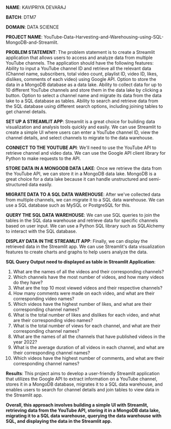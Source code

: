 **NAME**: KAVIPRIYA DEVARAJ

**BATCH**: DTM7

**DOMAIN**: DATA SCIENCE

**PROJECT NAME**: YouTube-Data-Harvesting-and-Warehousing-using-SQL-MongoDB-and-Streamlit.

**PROBLEM STATEMENT**: The problem statement is to create a Streamlit application that allows users to access and analyze data from multiple YouTube channels. The application should have the following features:
   Ability to input a YouTube channel ID and retrieve all the relevant data (Channel name, subscribers, total video count, playlist ID, video ID, likes, dislikes, comments of each video) using Google API.
   Option to store the data in a MongoDB database as a data lake.
   Ability to collect data for up to 10 different YouTube channels and store them in the data lake by clicking a button.
   Option to select a channel name and migrate its data from the data lake to a SQL database as tables.
   Ability to search and retrieve data from the SQL database using different search options, including joining tables to get channel details.

**SET UP A STREAMLIT APP**: Streamlit is a great choice for building data visualization and analysis tools quickly and easily. 
   We can use Streamlit to create a simple UI where users can enter a YouTube channel ID, view the channel details, and select channels to migrate to the data warehouse.

**CONNECT TO THE YOUTUBE API**: We'll need to use the YouTube API to retrieve channel and video data. 
   We can use the Google API client library for Python to make requests to the API.

**STORE DATA IN A MONGODB DATA LAKE**: Once we retrieve the data from the YouTube API, we can store it in a MongoDB data lake. 
   MongoDB is a great choice for a data lake because it can handle unstructured and semi-structured data easily.

**MIGRATE DATA TO A SQL DATA WAREHOUSE**: After we've collected data from multiple channels, we can migrate it to a SQL data warehouse. 
   We can use a SQL database such as MySQL or PostgreSQL for this.

**QUERY THE SQL DATA WAREHOUSE**: We can use SQL queries to join the tables in the SQL data warehouse and retrieve data for specific channels based on user input. 
   We can use a Python SQL library such as SQLAlchemy to interact with the SQL database.
   
**DISPLAY DATA IN THE STREAMLIT APP**: Finally, we can display the retrieved data in the Streamlit app. 
   We can use Streamlit's data visualization features to create charts and graphs to help users analyze the data.

**SQL Query Output need to displayed as table in Streamlit Application**:
1. What are the names of all the videos and their corresponding channels?
2. Which channels have the most number of videos, and how many videos do they have?
3. What are the top 10 most viewed videos and their respective channels?
4. How many comments were made on each video, and what are their corresponding video names?
5. Which videos have the highest number of likes, and what are their corresponding channel names?
6. What is the total number of likes and dislikes for each video, and what are their corresponding video names?
7. What is the total number of views for each channel, and what are their corresponding channel names?
8. What are the names of all the channels that have published videos in the year 2022?
9. What is the average duration of all videos in each channel, and what are their corresponding channel names?
10. Which videos have the highest number of comments, and what are their corresponding channel names?

**Results**: This project aims to develop a user-friendly Streamlit application that utilizes the Google API to extract information on a YouTube channel, stores it in a MongoDB database, migrates it to a SQL data warehouse, and enables users to search for channel details and join tables to view data in the Streamlit app.

**Overall, this approach involves building a simple UI with Streamlit, retrieving data from the YouTube API, storing it in a MongoDB data lake, migrating it to a SQL data warehouse, querying the data warehouse with SQL, and displaying the data in the Streamlit app.**
   
 






